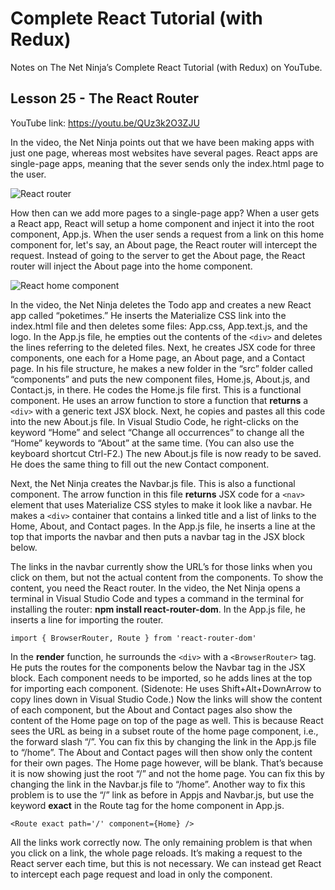 # Complete React Tutorial (with Redux)

Notes on The Net Ninja’s Complete React Tutorial (with Redux) on YouTube.

## Lesson 25 - The React Router

YouTube link: https://youtu.be/QUz3k2O3ZJU

In the video, the Net Ninja points out that we have been making apps with just one page, whereas most websites have several pages. React apps are single-page apps, meaning that the sever sends only the index.html page to the user.

![React router](https://user-images.githubusercontent.com/29614473/62727290-02082300-b9ce-11e9-9d8a-b9d8529dda98.png)

How then can we add more pages to a single-page app? When a user gets a React app, React will setup a home component and inject it into the root component, App.js. When the user sends a request from a link on this home component for, let's say, an About page, the React router will intercept the request. Instead of going to the server to get the About page, the React router will inject the About page into the home component.

![React home component](https://user-images.githubusercontent.com/29614473/62727348-28c65980-b9ce-11e9-84e5-3980e7581210.png)

In the video, the Net Ninja deletes the Todo app and creates a new React app called “poketimes.” He inserts the Materialize CSS link into the index.html file and then deletes some files: App.css, App.text.js, and the logo. In the App.js file, he empties out the contents of the `<div>` and deletes the lines referring to the deleted files. Next, he creates JSX code for three components, one each for a Home page, an About page, and a Contact page. In his file structure, he makes a new folder in the “src” folder called “components” and puts the new component files, Home.js, About.js, and Contact.js, in there. He codes the Home.js file first. This is a functional component. He uses an arrow function to store a function that __returns__ a `<div>` with a generic text JSX block. Next, he copies and pastes all this code into the new About.js file. In Visual Studio Code, he right-clicks on the keyword “Home” and select “Change all occurrences” to change all the “Home” keywords to “About” at the same time. (You can also use the keyboard shortcut Ctrl-F2.) The new About.js file is now ready to be saved. He does the same thing to fill out the new Contact component.

Next, the Net Ninja creates the Navbar.js file. This is also a functional component. The arrow function in this file __returns__ JSX code for a `<nav>` element that uses Materialize CSS styles to make it look like a navbar. He makes a `<div>` container that contains a linked title and a list of links to the Home, About, and Contact pages. In the App.js file, he inserts a line at the top that imports the navbar and then puts a navbar tag in the JSX block below.

The links in the navbar currently show the URL’s for those links when you click on them, but not the actual content from the components. To show the content, you need the React router. In the video, the Net Ninja opens a terminal in Visual Studio Code and types a command in the terminal for installing the router: __npm install react-router-dom__. In the App.js file, he inserts a line for importing the router.

`import { BrowserRouter, Route } from 'react-router-dom'`

In the __render__ function, he surrounds the `<div>` with a `<BrowserRouter>` tag. He puts the routes for the components below the Navbar tag in the JSX block. Each component needs to be imported, so he adds lines at the top for importing each component. (Sidenote: He uses Shift+Alt+DownArrow to copy lines down in Visual Studio Code.) Now the links will show the content of each component, but the About and Contact pages also show the content of the Home page on top of the page as well. This is because React sees the URL as being in a subset route of the home page component, i.e., the forward slash “/”. You can fix this by changing the link in the App.js file to “/home”. The About and Contact pages will then show only the content for their own pages. The Home page however, will be blank. That’s because it is now showing just the root “/” and not the home page. You can fix this by changing the link in the Navbar.js file to “/home”. Another way to fix this problem is to use the “/” link as before in Appjs and Navbar.js, but use the keyword __exact__ in the Route tag for the home component in App.js.

`<Route exact path='/' component={Home} />`

All the links work correctly now. The only remaining problem is that when you click on a link, the whole page reloads. It’s making a request to the React server each time, but this is not necessary. We can instead get React to intercept each page request and load in only the component.
